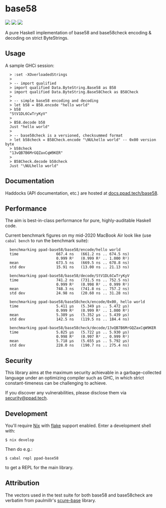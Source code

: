 # base58

[![](https://img.shields.io/hackage/v/ppad-base58?color=blue)](https://hackage.haskell.org/package/ppad-base58)
![](https://img.shields.io/badge/license-MIT-brightgreen)
[![](https://img.shields.io/badge/haddock-base58-lightblue)](https://docs.ppad.tech/base58)

A pure Haskell implementation of base58 and base58check encoding &
decoding on strict ByteStrings.

## Usage

A sample GHCi session:

```
  > :set -XOverloadedStrings
  >
  > -- import qualified
  > import qualified Data.ByteString.Base58 as B58
  > import qualified Data.ByteString.Base58Check as B58Check
  >
  > -- simple base58 encoding and decoding
  > let b58 = B58.encode "hello world"
  > b58
  "StV1DL6CwTryKyV"
  >
  > B58.decode b58
  Just "hello world"
  >
  > -- base58check is a versioned, checksummed format
  > let b58check = B58Check.encode "\NULhello world" -- 0x00 version byte
  > b58check
  "13vQB7B6MrGQZaxCqW9KER"
  >
  > B58Check.decode b58check
  Just "\NULhello world"
```

## Documentation

Haddocks (API documentation, etc.) are hosted at
[docs.ppad.tech/base58](https://docs.ppad.tech/base58).

## Performance

The aim is best-in-class performance for pure, highly-auditable Haskell
code.

Current benchmark figures on my mid-2020 MacBook Air look like (use
`cabal bench` to run the benchmark suite):

```
  benchmarking ppad-base58/base58/encode/hello world
  time                 667.4 ns   (661.2 ns .. 674.5 ns)
                       0.999 R²   (0.999 R² .. 1.000 R²)
  mean                 673.5 ns   (669.5 ns .. 678.8 ns)
  std dev              15.91 ns   (13.00 ns .. 21.13 ns)

  benchmarking ppad-base58/base58/decode/StV1DL6CwTryKyV
  time                 741.2 ns   (731.5 ns .. 752.5 ns)
                       0.999 R²   (0.998 R² .. 0.999 R²)
  mean                 748.3 ns   (741.8 ns .. 757.2 ns)
  std dev              24.98 ns   (20.60 ns .. 31.28 ns)

  benchmarking ppad-base58/base58check/encode/0x00, hello world
  time                 5.411 μs   (5.349 μs .. 5.472 μs)
                       0.999 R²   (0.999 R² .. 1.000 R²)
  mean                 5.389 μs   (5.352 μs .. 5.439 μs)
  std dev              142.5 ns   (119.5 ns .. 184.4 ns)

  benchmarking ppad-base58/base58check/decode/13vQB7B6MrGQZaxCqW9KER
  time                 5.825 μs   (5.722 μs .. 5.930 μs)
                       0.998 R²   (0.997 R² .. 0.999 R²)
  mean                 5.718 μs   (5.655 μs .. 5.792 μs)
  std dev              228.0 ns   (190.7 ns .. 275.4 ns)
```

## Security

This library aims at the maximum security achievable in a
garbage-collected language under an optimizing compiler such as GHC, in
which strict constant-timeness can be challenging to achieve.

If you discover any vulnerabilities, please disclose them via
security@ppad.tech.

## Development

You'll require [Nix][nixos] with [flake][flake] support enabled. Enter a
development shell with:

```
$ nix develop
```

Then do e.g.:

```
$ cabal repl ppad-base58
```

to get a REPL for the main library.

## Attribution

The vectors used in the test suite for both base58
and base58check are verbatim from paulmillr's
[scure-base](https://github.com/paulmillr/scure-base) library.

[nixos]: https://nixos.org/
[flake]: https://nixos.org/manual/nix/unstable/command-ref/new-cli/nix3-flake.html

